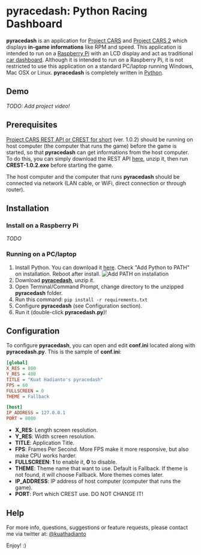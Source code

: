 # pyracedash: Python Racing Dashboard
__pyracedash__ is an application for [Project CARS](http://store.steampowered.com/app/234630/Project_CARS/) and [Project CARS 2](http://store.steampowered.com/app/378860/Project_CARS_2/) which displays __in-game informations__ like RPM and speed. This application is intended to run on a [Raspberry Pi](https://www.raspberrypi.org/) with an LCD display and act as traditional [car dashboard](https://en.wikipedia.org/wiki/Dashboard). Although it is intended to run on a Raspberry Pi, it is not restricted to use this application on a standard PC/laptop running Windows, Mac OSX or Linux. __pyracedash__ is completely written in [Python](https://www.python.org/).

## Demo
_TODO: Add project video!_

## Prerequisites
[Project CARS REST API or CREST for short](https://cars-rest-api.com/) (ver. 1.0.2) should be running on host computer (the computer that runs the game) before the game is started, so that __pyracedash__ can get informations from the host computer. To do this, you can simply download the REST API [here](https://cars-rest-api.com/files/CREST-1.0.2.zip), unzip it, then run __CREST-1.0.2.exe__ before starting the game.

The host computer and the computer that runs __pyracedash__ should be connected via network (LAN cable, or WiFi, direct connection or through router).

## Installation
### Install on a Raspberry Pi
_TODO_
### Running on a PC/laptop
1. Install Python. You can download it [here](https://www.python.org/). Check "Add Python to PATH" on installation. Reboot after install. ![Add PATH on installation](https://loadbalancerblog.com/sites/default/files/images/image003.jpg)
2. Download [__pyracedash__](https://github.com/kuathadianto/pyracedash/archive/master.zip), unzip it.
3. Open Terminal/Command Prompt, change directory to the unzipped __pyracedash__ folder.
4. Run this command: `pip install -r requirements.txt`
5. Configure __pyracedash__ (see Configuration section).
6. Run it (double-click __pyracedash.py__)!

## Configuration
To configure __pyracedash__, you can open and edit __conf.ini__ located along with __pyracedash.py__. This is the sample of __conf.ini__:
```ini
[global]
X_RES = 800
Y_RES = 480
TITLE = "Kuat Hadianto's pyracedash"
FPS = 60
FULLSCREEN = 0
THEME = Fallback

[host]
IP_ADDRESS = 127.0.0.1
PORT = 8080
```
* __X_RES__: Length screen resolution.
* __Y_RES__: Width screen resolution.
* __TITLE__: Application Title.
* __FPS__: Frames Per Second. More FPS make it more responsive, but also make CPU works harder.
* __FULLSCREEN__: __1__ to enable it, __0__ to disable.
* __THEME__: Theme name that want to use. Default is Fallback. If theme is not found, it will choose Fallback. More themes comes later.
* __IP_ADDRESS__: IP address of host computer (computer that runs the game).
* __PORT__: Port which CREST use. DO NOT CHANGE IT!

## Help
For more info, questions, suggestions or feature requests, please contact me via twitter at: [@kuathadianto](https://twitter.com/kuathadianto)

Enjoy! :)
